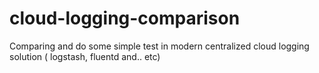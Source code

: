 # cloud-logging-comparison
Comparing and do some simple test in modern centralized cloud logging solution ( logstash, fluentd and.. etc)
